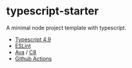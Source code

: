 # typescript-starter

A minimal node project template with typescript.

- [Typescript 4.9][typescript]
- [ESLint][eslint]
- [Ava][ava] / [C8][c8]
- [Github Actions][gh-actions]

[typescript]: https://www.typescriptlang.org/
[ava]: https://github.com/avajs/ava
[c8]: https://github.com/bcoe/c8
[eslint]: https://github.com/eslint/eslint
[gh-actions]: https://github.com/features/actions
